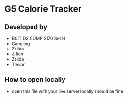 # G5 Calorie Tracker
## Developed by
- BCIT D3 COMP 2170 Set H
- Congling
- Zalida
- Jillian
- Zalida
- Trevor
## How to open locally
- open this file with your live server locally should be fine